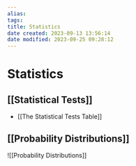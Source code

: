 ```yaml
---
alias: 
tags: 
title: Statistics
date created: 2023-09-13 13:56:14
date modified: 2023-09-25 09:28:12
---
```


# Statistics

## [[Statistical Tests]]

- [[The Statistical Tests Table]]

## [[Probability Distributions]]

![[Probability Distributions]]